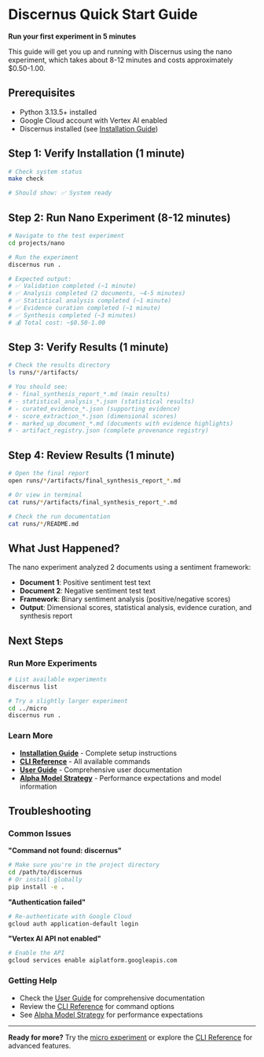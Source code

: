 # Discernus Quick Start Guide

**Run your first experiment in 5 minutes**

This guide will get you up and running with Discernus using the nano experiment, which takes about 8-12 minutes and costs approximately $0.50-1.00.

## Prerequisites

- Python 3.13.5+ installed
- Google Cloud account with Vertex AI enabled
- Discernus installed (see [Installation Guide](INSTALLATION_GUIDE.md))

## Step 1: Verify Installation (1 minute)

```bash
# Check system status
make check

# Should show: ✅ System ready
```

## Step 2: Run Nano Experiment (8-12 minutes)

```bash
# Navigate to the test experiment
cd projects/nano

# Run the experiment
discernus run .

# Expected output:
# ✅ Validation completed (~1 minute)
# ✅ Analysis completed (2 documents, ~4-5 minutes)
# ✅ Statistical analysis completed (~1 minute)
# ✅ Evidence curation completed (~1 minute)
# ✅ Synthesis completed (~3 minutes)
# 💰 Total cost: ~$0.50-1.00
```

## Step 3: Verify Results (1 minute)

```bash
# Check the results directory
ls runs/*/artifacts/

# You should see:
# - final_synthesis_report_*.md (main results)
# - statistical_analysis_*.json (statistical results)
# - curated_evidence_*.json (supporting evidence)
# - score_extraction_*.json (dimensional scores)
# - marked_up_document_*.md (documents with evidence highlights)
# - artifact_registry.json (complete provenance registry)
```

## Step 4: Review Results (1 minute)

```bash
# Open the final report
open runs/*/artifacts/final_synthesis_report_*.md

# Or view in terminal
cat runs/*/artifacts/final_synthesis_report_*.md

# Check the run documentation
cat runs/*/README.md
```

## What Just Happened?

The nano experiment analyzed 2 documents using a sentiment framework:

- **Document 1**: Positive sentiment test text
- **Document 2**: Negative sentiment test text
- **Framework**: Binary sentiment analysis (positive/negative scores)
- **Output**: Dimensional scores, statistical analysis, evidence curation, and synthesis report

## Next Steps

### Run More Experiments

```bash
# List available experiments
discernus list

# Try a slightly larger experiment
cd ../micro
discernus run .
```

### Learn More

- **[Installation Guide](INSTALLATION_GUIDE.md)** - Complete setup instructions
- **[CLI Reference](CLI_REFERENCE.md)** - All available commands
- **[User Guide](USER_GUIDE.md)** - Comprehensive user documentation
- **[Alpha Model Strategy](ALPHA_MODEL_STRATEGY.md)** - Performance expectations and model information

## Troubleshooting

### Common Issues

**"Command not found: discernus"**

```bash
# Make sure you're in the project directory
cd /path/to/discernus
# Or install globally
pip install -e .
```

**"Authentication failed"**

```bash
# Re-authenticate with Google Cloud
gcloud auth application-default login
```

**"Vertex AI API not enabled"**

```bash
# Enable the API
gcloud services enable aiplatform.googleapis.com
```

### Getting Help

- Check the [User Guide](USER_GUIDE.md) for comprehensive documentation
- Review the [CLI Reference](CLI_REFERENCE.md) for command options
- See [Alpha Model Strategy](ALPHA_MODEL_STRATEGY.md) for performance expectations

---

**Ready for more?** Try the [micro experiment](../projects/micro/) or explore the [CLI Reference](CLI_REFERENCE.md) for advanced features.
